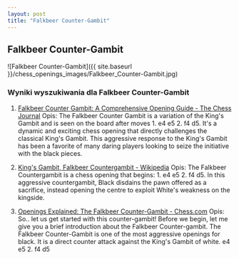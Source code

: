 ```yaml
---
layout: post
title: "Falkbeer Counter-Gambit"
---
```


## Falkbeer Counter-Gambit
![Falkbeer Counter-Gambit]({{ site.baseurl }}/chess_openings_images/Falkbeer_Counter-Gambit.jpg)

### Wyniki wyszukiwania dla Falkbeer Counter-Gambit
1. [Falkbeer Counter Gambit: A Comprehensive Opening Guide - The Chess Journal](https://www.chessjournal.com/falkbeer-counter-gambit/)
   Opis: The Falkbeer Counter Gambit is a variation of the King's Gambit and is seen on the board after moves 1. e4 e5 2. f4 d5. It's a dynamic and exciting chess opening that directly challenges the classical King's Gambit. This aggressive response to the King's Gambit has been a favorite of many daring players looking to seize the initiative with the black pieces.

2. [King's Gambit, Falkbeer Countergambit - Wikipedia](https://en.wikipedia.org/wiki/King's_Gambit,_Falkbeer_Countergambit)
   Opis: The Falkbeer Countergambit is a chess opening that begins: 1. e4 e5 2. f4 d5. In this aggressive countergambit, Black disdains the pawn offered as a sacrifice, instead opening the centre to exploit White's weakness on the kingside.

3. [Openings Explained: The Falkbeer Counter-Gambit - Chess.com](https://www.chess.com/blog/GM-NiruMalVij/openings-explained-the-falkbeer-counter-gambit)
   Opis: So.. let us get started with this counter-gambit! Before we begin, let me give you a brief introduction about the Falkbeer Counter-gambit. The Falkbeer Counter-Gambit is one of the most aggressive openings for black. It is a direct counter attack against the King's Gambit of white. e4 e5 2. f4 d5